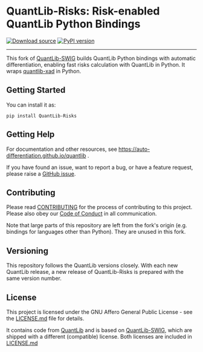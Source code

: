 
QuantLib-Risks: Risk-enabled QuantLib Python Bindings
=====================================================

[![Download source](https://img.shields.io/github/v/release/auto-differentiation/QuantLib-Risks?label=source&sort=semver)](https://github.com/auto-differentiation/QuantLib-Risks/releases/latest)
[![PyPI version](https://img.shields.io/pypi/v/QuantLib-Risks?label=PyPI)](https://pypi.org/project/QuantLib-Risks)

---

This fork of [QuantLib-SWIG](https://github.com/lballabio/QuantLib-SWIG) builds QuantLib Python bindings with automatic differentiation, enabling
fast risks calculation with QuantLib in Python.
It wraps [quantlib-xad](https://github.com/auto-differentiation/quantlib-xad)
in Python.

## Getting Started

You can install it as:

```
pip install QuantLib-Risks
```

## Getting Help

For documentation and other resources, see https://auto-differentiation.github.io/quantlib .

If you have found an issue, want to report a bug, or have a feature request, please raise a [GitHub issue](https://github.com/auto-differentiation/XAD/issues).

## Contributing

Please read [CONTRIBUTING](CONTRIBUTING.md) for the process of contributing to this project.
Please also obey our [Code of Conduct](CODE_OF_CONDUCT.md) in all communication.

Note that large parts of this repository are left from the fork's origin (e.g. 
bindings for languages other than Python). They are unused in this fork.

## Versioning

This repository follows the QuantLib versions closely. With each new QuantLib release,
a new release of QuantLib-Risks is prepared with the same version number.

## License

This project is licensed under the GNU Affero General Public License - see the [LICENSE.md](LICENSE.md) file for details.

It contains code from [QuantLib](https://www.quantlib.org) 
and is based on [QuantLib-SWIG](https://github.com/lballabio/QuantLib-SWIG), 
which are shipped with a different (compatible) license.
Both licenses are included in [LICENSE.md](LICENSE.md)
